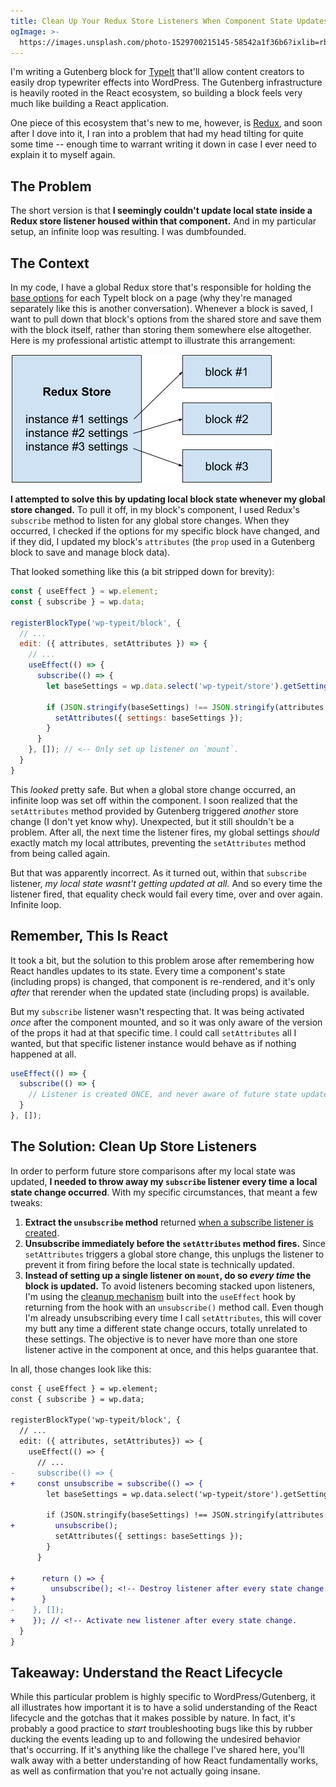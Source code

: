 ```yaml
---
title: Clean Up Your Redux Store Listeners When Component State Updates
ogImage: >-
  https://images.unsplash.com/photo-1529700215145-58542a1f36b6?ixlib=rb-1.2.1&ixid=eyJhcHBfaWQiOjEyMDd9&auto=format&fit=crop&w=1200&q=100
---
```


I'm writing a Gutenberg block for [TypeIt](https://typeitjs.com) that'll allow content creators to easily drop typewriter effects into WordPress. The Gutenberg infrastructure is heavily rooted in the React ecosystem, so building a block feels very much like building a React application.

One piece of this ecosystem that's new to me, however, is [Redux](https://redux.js.org/), and soon after I dove into it, I ran into a problem that had my head tilting for quite some time -- enough time to warrant writing it down in case I ever need to explain it to myself again.

## The Problem

The short version is that **I seemingly couldn't update local state inside a Redux store listener housed within that component.** And in my particular setup, an infinite loop was resulting. I was dumbfounded.

## The Context

In my code, I have a global Redux store that's responsible for holding the [base options](https://typeitjs.com/docs#options) for each TypeIt block on a page (why they're managed separately like this is another conversation). Whenever a block is saved, I want to pull down that block's options from the shared store and save them with the block itself, rather than storing them somewhere else altogether. Here is my professional artistic attempt to illustrate this arrangement:

![""](./diagram.png)

**I attempted to solve this by updating local block state whenever my global store changed.** To pull it off, in my block's component, I used Redux's `subscribe` method to listen for any global store changes. When they occurred, I checked if the options for my specific block have changed, and if they did, I updated my block's `attributes` (the `prop` used in a Gutenberg block to save and manage block data).

That looked something like this (a bit stripped down for brevity):

```javascript
const { useEffect } = wp.element;
const { subscribe } = wp.data;

registerBlockType('wp-typeit/block', {
  // ...
  edit: ({ attributes, setAttributes }) => {
    // ...
    useEffect(() => {
      subscribe(() => {
        let baseSettings = wp.data.select('wp-typeit/store').getSettings()[instanceId]

        if (JSON.stringify(baseSettings) !== JSON.stringify(attributes.settings)) {
          setAttributes({ settings: baseSettings });
        }
      }
    }, []); // <-- Only set up listener on `mount`.
  }
}
```

This _looked_ pretty safe. But when a global store change occurred, an infinite loop was set off within the component. I soon realized that the `setAttributes` method provided by Gutenberg triggered _another_ store change (I don't yet know why). Unexpected, but it still shouldn't be a problem. After all, the next time the listener fires, my global settings _should_ exactly match my local attributes, preventing the `setAttributes` method from being called again.

But that was apparently incorrect. As it turned out, within that `subscribe` listener, _my local state wasnt't getting updated at all._ And so every time the listener fired, that equality check would fail every time, over and over again. Infinite loop.

## Remember, This Is React

It took a bit, but the solution to this problem arose after remembering how React handles updates to its state. Every time a component's state (including props) is changed, that component is re-rendered, and it's only _after_ that rerender when the updated state (including props) is available.

But my `subscribe` listener wasn't respecting that. It was being activated _once_ after the component mounted, and so it was only aware of the version of the props it had at that specific time. I could call `setAttributes` all I wanted, but that specific listener instance would behave as if nothing happened at all.


```javascript
useEffect(() => {
  subscribe(() => {
    // Listener is created ONCE, and never aware of future state updates.
  }
}, []);
```

## The Solution: Clean Up Store Listeners

In order to perform future store comparisons after my local state was updated, **I needed to throw away my `subscribe` listener every time a local state change occurred**. With my specific circumstances, that meant a few tweaks:

1. **Extract the `unsubscribe` method** returned [when a subscribe listener is created](https://redux.js.org/api/store#subscribelistener).
2. **Unsubscribe immediately before the `setAttributes` method fires.** Since `setAttributes` triggers a global store change, this unplugs the listener to prevent it from firing before the local state is technically updated.
1. **Instead of setting up a single listener on `mount`, do so _every time_ the block is updated.** To avoid listeners becoming stacked upon listeners, I'm using the [cleanup mechanism](https://reactjs.org/docs/hooks-effect.html#example-using-hooks-1) built into the `useEffect` hook by returning from the hook with an `unsubscribe()` method call. Even though I'm already unsubscribing every time I call `setAttributes`, this will cover my butt any time a different state change occurs, totally unrelated to these settings. The objective is to never have more than one store listener active in the component at once, and this helps guarantee that.

In all, those changes look like this:

```diff
const { useEffect } = wp.element;
const { subscribe } = wp.data;

registerBlockType('wp-typeit/block', {
  // ...
  edit: ({ attributes, setAttributes}) => {
    useEffect(() => {
      // ...
-     subscribe(() => {
+     const unsubscribe = subscribe(() => {
        let baseSettings = wp.data.select('wp-typeit/store').getSettings()[instanceId]

        if (JSON.stringify(baseSettings) !== JSON.stringify(attributes.settings)) {
+         unsubscribe();
          setAttributes({ settings: baseSettings });
        }
      }

+      return () => {
+        unsubscribe(); <!-- Destroy listener after every state change.
+      }
-    }, []);
+    }); // <!-- Activate new listener after every state change.
  }
}
```

## Takeaway: Understand the React Lifecycle

While this particular problem is highly specific to WordPress/Gutenberg, it all illustrates how important it is to have a solid understanding of the React lifecycle and the gotchas that it makes possible by nature. In fact, it's probably a good practice to _start_ troubleshooting bugs like this by rubber ducking the events leading up to and following the undesired behavior that's occurring. If it's anything like the challege I've shared here, you'll walk away with a better understanding of how React fundamentally works, as well as confirmation that you're not actually going insane.
